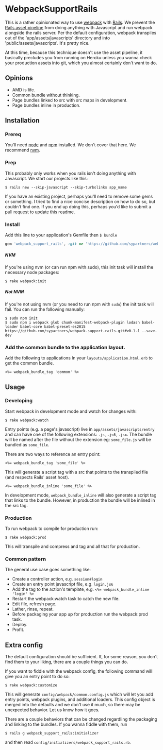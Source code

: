 # WebpackSupportRails

This is a rather opinionated way to use [webpack](https://webpack.github.io/) with [Rails](http://rubyonrails.org/). We prevent the [Rails asset pipeline](http://guides.rubyonrails.org/asset_pipeline.html) from doing anything with Javascript and run webpack alongside the rails server. Per the default configuration, webpack transpiles out of the 'app/assets/javascripts' directory and into 'public/assets/javascripts'. It's pretty nice.

At this time, because this technique doesn't use the asset pipeline, it basically precludes you from running on Heroku unless you wanna check your production assets into git, which you almost certainly don't want to do.


## Opinions

 - AMD is life.
 - Common bundle without thinking.
 - Page bundles linked to src with src maps in development.
 - Page bundles inline in production.


## Installation

### Prereq

You'll need [node](https://nodejs.org/) and [npm](https://www.npmjs.com/) installed. We don't cover that here. We recommend [nvm](https://github.com/creationix/nvm).

### Prep

This probably only works when you rails isn't doing anything with Javascript. We start our projects like this:

    $ rails new --skip-javascript --skip-turbolinks app_name

If you have an existing project, perhaps you'll need to remove some gems or something. I tried to find a nice concise description on how to do so, but couldn't find one. If you end up doing this, perhaps you'd like to submit a pull request to update this readme.

### Install

Add this line to your application's Gemfile then `$ bundle`

```ruby
gem 'webpack_support_rails', :git => 'https://github.com/sypartners/webpack_support_rails.git'
```

##### NVM

If you're using nvm (or can run npm with sudo), this init task will install the necessary node packages:

    $ rake webpack:init

##### Not NVM

If you're not using nvm (or you need to run npm with `sudo`) the init task will fail. You can run the following manually:

    $ sudo npm init
    $ sudo npm i webpack glob chunk-manifest-webpack-plugin lodash babel-loader babel-core babel-preset-es2015 https://github.com/sypartners/webpack-support-rails.git#v0.1.1 --save-dev

### Add the common bundle to the application layout.

Add the following to applications In your `layouts/application.html.erb` to get the common bundle.

```erb
<%= webpack_bundle_tag 'common' %>
```


## Usage

### Developing

Start webpack in development mode and watch for changes with:

    $ rake webpack:watch

Entry points (e.g. a page's javascript) live in `app/assets/javascripts/entry` and can have one of the following extensions: `.js`, `.js6`, `.jsx`. The bundle will be named after the file without the extension eg: `some_file.js` will be bundled as `some_file`.

There are two ways to reference an entry point:

```erb
<%= webpack_bundle_tag 'some_file' %>
```

This will generate a script tag with a src that points to the transpiled file (and respects Rails' asset host).

```erb
<%= webpack_bundle_inline 'some_file' %>
```

In development mode, `webpack_bundle_inline` will also generate a script tag that links to the bundle. However, in production the bundle will be inlined in the src tag.

### Production

To run webpack to compile for production run:

    $ rake webpack:prod

This will transpile and compress and tag and all that for production.

### Common pattern

The general use case goes something like:
 - Create a controller action, e.g. `session#login`
 - Create an entry point javascript file, e.g. `login.js6`
 - Add the tag to the action's template, e.g. `<%= webpack_bundle_inline 'login' %>`
 - Restart the webpack:watch task to catch the new file.
 - Edit file, refresh page.
 - Lather, rinse, repeat.
 - Before packaging your app up for production run the webpack:prod task.
 - Deploy.
 - Profit.


## Extra config

The default configuration should be sufficient. If, for some reason, you don't find them to your liking, there are a couple things you can do.

If you want to fiddle with the webpack config, the following command will give you an entry point to do so:

    $ rake webpack:customize

This will generate `config/webpack/common.config.js` which will let you add entry points, webpack plugins, and additional loaders. This config object is merged into the defaults and we don't use it much, so there may be unexpected behavior. Let us know how it goes.

There are a couple behaviors that can be changed regardling the packaging and linking to the bundles. If you wanna fiddle with them, run

    $ rails g webpack_support_rails:initializer

and then read `config/initializers/webpack_support_rails.rb`.


